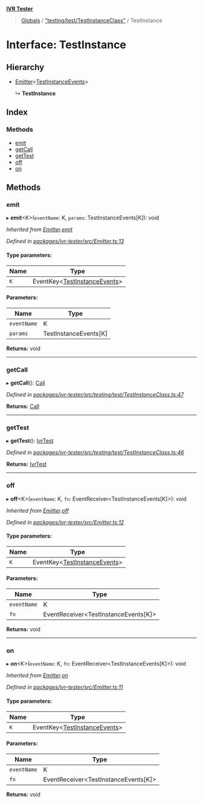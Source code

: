 **[IVR Tester](../README.md)**

> [Globals](../README.md) / ["testing/test/TestInstanceClass"](../modules/_testing_test_testinstanceclass_.md) / TestInstance

# Interface: TestInstance

## Hierarchy

* [Emitter](_emitter_.emitter.md)\<[TestInstanceEvents](../modules/_testing_test_testinstanceclass_.md#testinstanceevents)>

  ↳ **TestInstance**

## Index

### Methods

* [emit](_testing_test_testinstanceclass_.testinstance.md#emit)
* [getCall](_testing_test_testinstanceclass_.testinstance.md#getcall)
* [getTest](_testing_test_testinstanceclass_.testinstance.md#gettest)
* [off](_testing_test_testinstanceclass_.testinstance.md#off)
* [on](_testing_test_testinstanceclass_.testinstance.md#on)

## Methods

### emit

▸ **emit**\<K>(`eventName`: K, `params`: TestInstanceEvents[K]): void

*Inherited from [Emitter](_emitter_.emitter.md).[emit](_emitter_.emitter.md#emit)*

*Defined in [packages/ivr-tester/src/Emitter.ts:13](https://github.com/SketchingDev/ivr-tester/blob/c5ffee0/packages/ivr-tester/src/Emitter.ts#L13)*

#### Type parameters:

Name | Type |
------ | ------ |
`K` | EventKey\<[TestInstanceEvents](../modules/_testing_test_testinstanceclass_.md#testinstanceevents)> |

#### Parameters:

Name | Type |
------ | ------ |
`eventName` | K |
`params` | TestInstanceEvents[K] |

**Returns:** void

___

### getCall

▸ **getCall**(): [Call](_call_call_.call.md)

*Defined in [packages/ivr-tester/src/testing/test/TestInstanceClass.ts:47](https://github.com/SketchingDev/ivr-tester/blob/c5ffee0/packages/ivr-tester/src/testing/test/TestInstanceClass.ts#L47)*

**Returns:** [Call](_call_call_.call.md)

___

### getTest

▸ **getTest**(): [IvrTest](_testing_test_ivrtest_.ivrtest.md)

*Defined in [packages/ivr-tester/src/testing/test/TestInstanceClass.ts:46](https://github.com/SketchingDev/ivr-tester/blob/c5ffee0/packages/ivr-tester/src/testing/test/TestInstanceClass.ts#L46)*

**Returns:** [IvrTest](_testing_test_ivrtest_.ivrtest.md)

___

### off

▸ **off**\<K>(`eventName`: K, `fn`: EventReceiver\<TestInstanceEvents[K]>): void

*Inherited from [Emitter](_emitter_.emitter.md).[off](_emitter_.emitter.md#off)*

*Defined in [packages/ivr-tester/src/Emitter.ts:12](https://github.com/SketchingDev/ivr-tester/blob/c5ffee0/packages/ivr-tester/src/Emitter.ts#L12)*

#### Type parameters:

Name | Type |
------ | ------ |
`K` | EventKey\<[TestInstanceEvents](../modules/_testing_test_testinstanceclass_.md#testinstanceevents)> |

#### Parameters:

Name | Type |
------ | ------ |
`eventName` | K |
`fn` | EventReceiver\<TestInstanceEvents[K]> |

**Returns:** void

___

### on

▸ **on**\<K>(`eventName`: K, `fn`: EventReceiver\<TestInstanceEvents[K]>): void

*Inherited from [Emitter](_emitter_.emitter.md).[on](_emitter_.emitter.md#on)*

*Defined in [packages/ivr-tester/src/Emitter.ts:11](https://github.com/SketchingDev/ivr-tester/blob/c5ffee0/packages/ivr-tester/src/Emitter.ts#L11)*

#### Type parameters:

Name | Type |
------ | ------ |
`K` | EventKey\<[TestInstanceEvents](../modules/_testing_test_testinstanceclass_.md#testinstanceevents)> |

#### Parameters:

Name | Type |
------ | ------ |
`eventName` | K |
`fn` | EventReceiver\<TestInstanceEvents[K]> |

**Returns:** void

